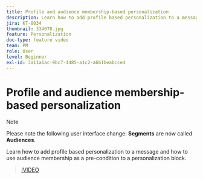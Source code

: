 ```yaml
---
title: Profile and audience membership-based personalization
description: Learn how to add profile based personalization to a message and how to use audience membership as a pre-condition to a personalization block.
jira: KT-8034
thumbnail: 334078.jpg
feature: Personalization
doc-type: feature video
team: PM
role: User
level: Beginner
exl-id: 3a11a1ac-9bc7-4485-a1c2-a6b1beabcce4
---
```

# Profile and audience membership-based personalization

>[!NOTE]
>Please note the following user interface change: **Segments** are now called **Audiences**. 

Learn how to add profile based personalization to a message and how to use audience membership as a pre-condition to a personalization block.

>[!VIDEO](https://video.tv.adobe.com/v/334078?quality=12&learn=on)

